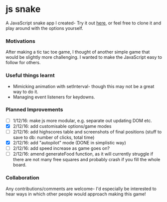 # js snake

A JavaScript snake app I created-
Try it out [here](https://mattlub.github.io/js-snake/), or feel free to clone it and play around with the options yourself.

### Motivations
After making a tic tac toe game, I thought of another simple game that would be slightly more challenging. I wanted to make the JavaScript easy to follow for others.

### Useful things learnt
- Mimicking animation with setInterval- though this may not be a great way to do it.
- Managing event listeners for keydowns.

### Planned Improvements
- [ ] 1/12/16: make js more modular, e.g. separate out updating DOM etc.
- [x] 2/12/16: add customisable options/game modes
- [ ] 2/12/16: add highscores table and screenshots of final positions (stuff to save to db: number of clicks, total time)
- [x] 2/12/16: add "autopilot" mode (DONE in simplistic way)
- [ ] 2/12/16: add speed increase as game goes on?
- [ ] 2/12/16: amend generateFood function, as it will currently struggle if there are not many free squares and probably crash if you fill the whole board.

### Collaboration
Any contributions/comments are welcome- I'd especially be interested to hear ways in which other people would approach making this game!
